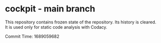 # cockpit - main branch

This repository contains frozen state of the repository.
Its history is cleared. It is used only for static code
analysis with Codacy.

Commit Time: 1689059682